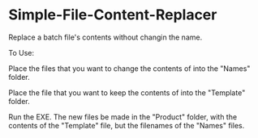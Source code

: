 # Simple-File-Content-Replacer
Replace a batch file's contents without changin the name.

To Use:

  Place the files that you want to change the contents of into the "Names" folder.
  
  Place the file that you want to keep the contents of into the "Template" folder.
  
  Run the EXE. The new files be made in the "Product" folder, with the contents of the "Template" file, but the filenames of the "Names" files.
